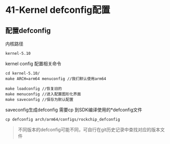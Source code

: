 # 41-Kernel defconfig配置

## 配置defconfig

内核路径

```
kernel-5.10
```

kernel config 配置相关命令

```
cd kernel-5.10/
make ARCH=arm64 menuconfig //我们默认使用arm64

make loadconfig //恢复旧的
make menuconfig //进入配置图形化界面
make saveconfig //保存为默认配置
```

saveconfig生成defconfig 需要cp 到SDK编译使用的*defconfig文件

```
cp defconfig arch/arm64/configs/rockchip_defconfig
```

> 不同版本的defconfig可能不同，可自行在git历史记录中查找对应的版本文件



